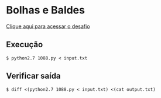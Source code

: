 # Bolhas e Baldes
[Clique aqui para acessar o desafio](https://www.urionlinejudge.com.br/judge/pt/problems/view/1088)

## Execução
```
$ python2.7 1088.py < input.txt
```

## Verificar saída
```
$ diff <(python2.7 1088.py < input.txt) <(cat output.txt)
```